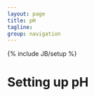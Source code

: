 ```yaml
---
layout: page
title: pH 
tagline: 
group: navigation
---
```

{% include JB/setup %}

# Setting up pH 

